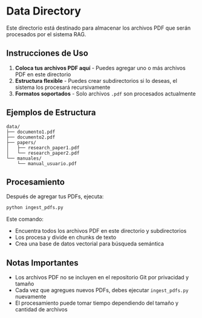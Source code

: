 # Data Directory

Este directorio está destinado para almacenar los archivos PDF que serán procesados por el sistema RAG.

## Instrucciones de Uso

1. **Coloca tus archivos PDF aquí** - Puedes agregar uno o más archivos PDF en este directorio
2. **Estructura flexible** - Puedes crear subdirectorios si lo deseas, el sistema los procesará recursivamente
3. **Formatos soportados** - Solo archivos `.pdf` son procesados actualmente

## Ejemplos de Estructura

```
data/
├── documento1.pdf
├── documento2.pdf
├── papers/
│   ├── research_paper1.pdf
│   └── research_paper2.pdf
└── manuales/
    └── manual_usuario.pdf
```

## Procesamiento

Después de agregar tus PDFs, ejecuta:

```bash
python ingest_pdfs.py
```

Este comando:
- Encuentra todos los archivos PDF en este directorio y subdirectorios
- Los procesa y divide en chunks de texto
- Crea una base de datos vectorial para búsqueda semántica

## Notas Importantes

- Los archivos PDF no se incluyen en el repositorio Git por privacidad y tamaño
- Cada vez que agregues nuevos PDFs, debes ejecutar `ingest_pdfs.py` nuevamente
- El procesamiento puede tomar tiempo dependiendo del tamaño y cantidad de archivos
